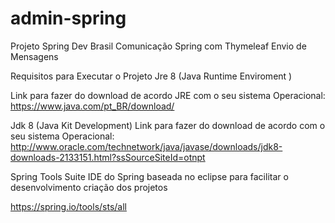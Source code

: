 # admin-spring
Projeto Spring Dev Brasil 
Comunicação Spring com Thymeleaf Envio de Mensagens 

Requisitos para Executar o Projeto
Jre 8 (Java Runtime Enviroment )

Link para fazer do download de acordo JRE com o seu sistema Operacional:
https://www.java.com/pt_BR/download/

Jdk 8 (Java Kit Development)
Link para fazer do download de acordo com o seu sistema Operacional:
http://www.oracle.com/technetwork/java/javase/downloads/jdk8-downloads-2133151.html?ssSourceSiteId=otnpt

Spring Tools Suite
  IDE do Spring baseada no eclipse para facilitar o desenvolvimento criação dos projetos
  
  https://spring.io/tools/sts/all
